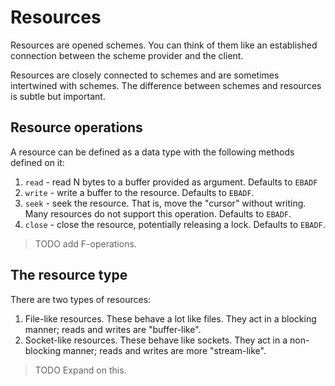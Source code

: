 Resources
=========

Resources are opened schemes. You can think of them like an established connection between the scheme provider and the client.

Resources are closely connected to schemes and are sometimes intertwined with schemes. The difference between schemes and resources is subtle but important.

Resource operations
-------------------

A resource can be defined as a data type with the following methods defined on it:

1. `read` - read N bytes to a buffer provided as argument. Defaults to `EBADF`
2. `write` - write a buffer to the resource. Defaults to `EBADF`.
3. `seek` - seek the resource. That is, move the "cursor" without writing. Many resources do not support this operation. Defaults to `EBADF`.
4. `close` - close the resource, potentially releasing a lock. Defaults to `EBADF`.

> TODO add F-operations.

The resource type
-----------------

There are two types of resources:

1. File-like resources. These behave a lot like files. They act in a blocking manner; reads and writes are "buffer-like".
2. Socket-like resources. These behave like sockets. They act in a non-blocking manner; reads and writes are more "stream-like".

> TODO Expand on this.
